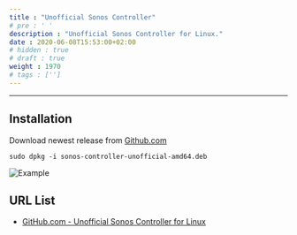 ```yaml
---
title : "Unofficial Sonos Controller"
# pre : ' '
description : "Unofficial Sonos Controller for Linux."
date : 2020-06-08T15:53:00+02:00
# hidden : true
# draft : true
weight : 1970
# tags : ['']
---
```


---

## Installation

Download newest release from [Github.com](https://github.com/pascalopitz/unoffical-sonos-controller-for-linux/releases)

```plain
sudo dpkg -i sonos-controller-unofficial-amd64.deb
```

![Example](images/example.png)

## URL List

- [GitHub.com - Unofficial Sonos Controller for Linux](https://github.com/pascalopitz/unoffical-sonos-controller-for-linux)
